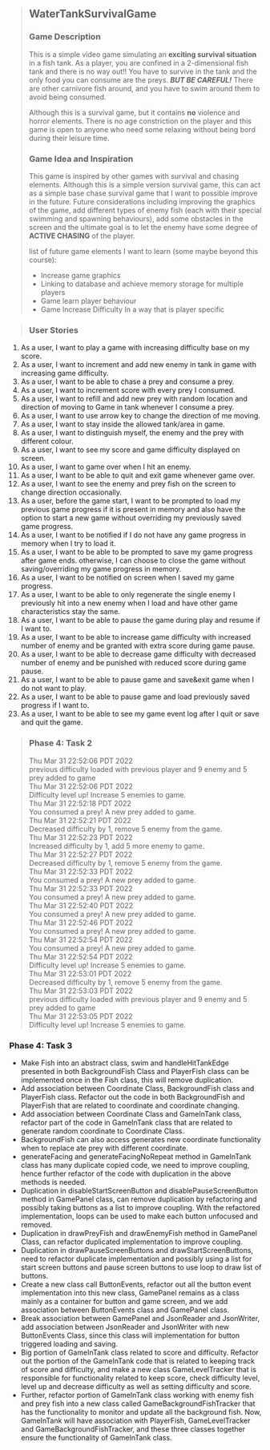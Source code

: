 >## WaterTankSurvivalGame
>
>### Game Description
> This is a simple video game simulating an **exciting survival situation** in a fish tank.
> As a player, you are confined in a 2-dimensional fish tank and there is no way out!! 
> You have to survive in the tank and the only food you can consume are the preys.
> ***BUT BE CAREFUL!*** There are other carnivore fish around, and you have to swim around them to avoid being consumed.
> 
> Although this is a survival game, but it contains **no** violence and horror elements. 
> There is no age constriction on the player and this game is open to anyone who need some relaxing without being bord
> during their leisure time. 
> 
> ### Game Idea and Inspiration
> 
> This game is inspired by other games with survival and chasing elements. Although this is a simple version
> survival game, this can act as a simple base chase survival game that I want to possible
> improve in the future. Future considerations including improving the graphics of the game, add different types
> of enemy fish (each with their special swimming and spawning behaviours), 
> add some obstacles in the screen and the ultimate 
> goal is to let the enemy have some degree of **ACTIVE CHASING** of the player. 
>
> list of future game elements I want to learn (some maybe beyond this course):
> - Increase game graphics
> - Linking to database and achieve memory storage for multiple players
> - Game learn player behaviour
> - Game Increase Difficulty In a way that is player specific 


> ### User Stories
1. As a user, I want to play a game with increasing difficulty base on my score.
2. As a user, I want to increment and add new enemy in tank in game with increasing game difficulty. 
3. As a user, I want to be able to chase a prey and consume a prey.
4. As a user, I want to increment score with every prey I consumed. 
5. As a user, I want to refill and add new prey with random location and 
direction of moving to Game in tank whenever I consume a prey.
6. As a user, I want to use arrow key to change the direction of me moving.
7. As a user, I want to stay inside the allowed tank/area in game.
8. As a user, I want to distinguish myself, the enemy and the prey with different colour. 
9. As a user, I want to see my score and game difficulty displayed on screen.
10. As a user, I want to game over when I hit an enemy. 
11. As a user, I want to be able to quit and exit game whenever game over. 
12. As a user, I want to see the enemy and prey fish on the screen to change direction occasionally.
13. As a user, before the game start, I want to be prompted to load my previous game progress if it is 
present in memory and also have the option to start a new game without overriding my previously saved game progress. 
14. As a user, I want to be notified if I do not have any game progress in memory when I try to load it.
15. As a user, I want to be able to be prompted to save my game progress after game ends.
otherwise, I can choose to close the game without saving/overriding my game progress in memory.
16. As a user, I want to be notified on screen when I saved my game progress.
17. As a user, I want to be able to only regenerate the single enemy I previously hit into a new enemy when
I load and have other game characteristics stay the same. 
18. As a user, I want to be able to pause the game during play and resume if I want to.
19. As a user, I want to be able to increase game difficulty with
       increased number of enemy and be granted with extra score during game pause.
20. As a user, I want to be able to decrease game difficulty with
       decreased number of enemy and be punished with reduced score during game pause.
21. As a user, I want to be able to pause game and save&exit game when I do not want to play.
22. As a user, I want to be able to pause game and load previously saved progress if I want to.
23. As a user, I want to be able to see my game event log after I quit or save and quit the game.

> ### Phase 4: Task 2
> Thu Mar 31 22:52:06 PDT 2022  
> previous difficulty loaded with previous player and 9 enemy and 5 prey added to game  
> Thu Mar 31 22:52:06 PDT 2022  
> Difficulty level up! Increase 5 enemies to game.   
> Thu Mar 31 22:52:18 PDT 2022   
> You consumed a prey! A new prey added to game.   
> Thu Mar 31 22:52:21 PDT 2022   
> Decreased difficulty by 1, remove 5 enemy from the game.   
> Thu Mar 31 22:52:23 PDT 2022   
> Increased difficulty by 1, add 5 more enemy to game.   
> Thu Mar 31 22:52:27 PDT 2022   
> Decreased difficulty by 1, remove 5 enemy from the game.   
> Thu Mar 31 22:52:33 PDT 2022   
> You consumed a prey! A new prey added to game.   
> Thu Mar 31 22:52:33 PDT 2022   
> You consumed a prey! A new prey added to game.   
> Thu Mar 31 22:52:40 PDT 2022   
> You consumed a prey! A new prey added to game.   
> Thu Mar 31 22:52:46 PDT 2022     
> You consumed a prey! A new prey added to game.   
> Thu Mar 31 22:52:54 PDT 2022   
> You consumed a prey! A new prey added to game.   
> Thu Mar 31 22:52:54 PDT 2022   
> Difficulty level up! Increase 5 enemies to game.      
> Thu Mar 31 22:53:01 PDT 2022   
> Decreased difficulty by 1, remove 5 enemy from the game.   
> Thu Mar 31 22:53:03 PDT 2022   
> previous difficulty loaded with previous player and 9 enemy and 5 prey added to game   
> Thu Mar 31 22:53:05 PDT 2022   
> Difficulty level up! Increase 5 enemies to game.   
> 
  ### Phase 4: Task 3
- Make Fish into an abstract class, swim and handleHitTankEdge presented in both BackgroundFish Class and PlayerFish
class can be implemented once in the Fish class, this will remove duplication.
- Add association between Coordinate Class, BackgroundFish class and PlayerFish class. Refactor out the code in
both BackgroundFish and PlayerFish that are related to coordinate and coordinate changing. 
- Add association between Coordinate Class and GameInTank class, refactor part of the code in GameInTank class
that are related to generate random coordinate to Coordinate Class. 
- BackgroundFish can also access generates new coordinate functionality when to replace ate prey with different
coordinate. 
- generateFacing and generateFacingNoRepeat method in GameInTank class has many duplicate copied code, we need to 
improve coupling, hence further refactor of the code with duplication in the above methods is needed. 
- Duplication in disableStartScreenButton and disablePauseScreenButton method in GamePanel class, can remove duplication
by refactoring and possibly taking buttons as a list to improve coupling. With the refactored implementation,
loops can be used to make each button unfocused and removed. 
- Duplication in drawPreyFish and drawEnemyFish method in GamePanel Class, can refactor duplicated implementation
to improve coupling.
- Duplication in drawPauseScreenButtons and drawStartScreenButtons, need to refactor duplicate implementation and 
possibly using a list for start screen buttons and pause screen buttons to use loop to draw list of buttons. 
- Create a new class call ButtonEvents, refactor out all the button event implementation into this new class, 
GamePanel remains as a class mainly as a container for button and game screen, and we add association between
ButtonEvents class and GamePanel class. 
- Break association between GamePanel and JsonReader and JsonWriter, add association between JsonReader and JsonWriter
with new ButtonEvents Class, since this class will implementation for button triggered loading and saving. 
- Big portion of GameInTank class related to score and difficulty. Refactor out the portion of the GameInTank code that
is related to keeping track of score and difficulty, and make a new class GameLevelTracker that is responsible for 
functionality related to keep score, check difficulty level, level up and decrease difficulty as well as setting
difficulty and score. 
- Further, refactor portion of GameInTank class working with enemy fish and prey fish into a new class
called GameBackgroundFishTracker that has the functionality to monitor and update all the background fish. Now,
GameInTank will have association with PlayerFish, GameLevelTracker and GameBackgroundFishTracker, and these 
three classes together ensure the functionality of GameInTank class. 
